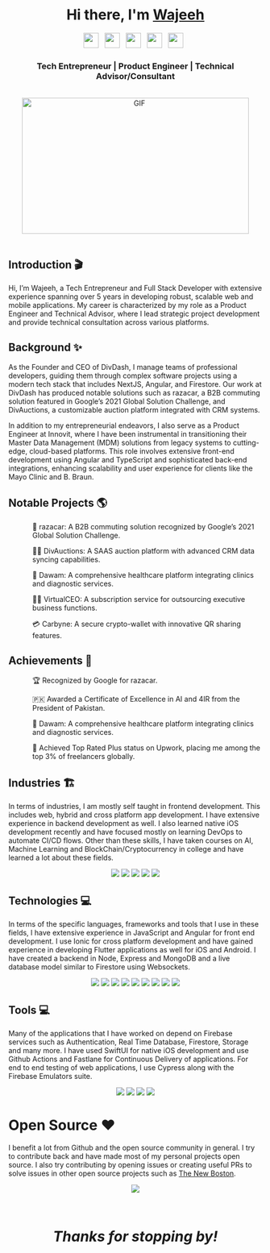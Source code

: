 <div align="center">
   <h1>Hi there, I'm <a href="https://wajeehmisbahkhan.com">Wajeeh</a>
   </h1>
</div>
<p align="center">
  <a href="https://linkedin.com/in/WajeehMisbahKhan"><img height="30" src="https://img.shields.io/badge/-LINKEDIN-0077B5?style=for-the-badge&logo=linkedin&logoColor=white"></a>&nbsp;&nbsp;
  <a href="https://upwork.com/freelancers/~01607bfc54f372b2a3"><img height="30" src="https://img.shields.io/badge/-UPWORK-73bb44?style=for-the-badge&logo=upwork&logoColor=white"></a>&nbsp;&nbsp;
  <a href="https://fiverr.com/users/wajeeh_"><img height="30" src="https://img.shields.io/badge/-FIVERR-00b22d?style=for-the-badge&logo=fiverr&logoColor=white"></a>&nbsp;&nbsp;
  <a href="https://www.peopleperhour.com/freelancer/technology-programming/wajeeh-khan-mean-stack-developer-with-firebase-zmmwyqq"><img height="30" src="https://img.shields.io/badge/-People Per Hour-ee7200?style=for-the-badge&logoColor=white"></a>&nbsp;&nbsp;
  <a href="https://github.com/wajeehmisbahkhan"><img height="30" src="https://img.shields.io/badge/-GITHUB-333?style=for-the-badge&logo=github&logoColor=white"></a>&nbsp;&nbsp;
</p>
<div align="center">
<h3>Tech Entrepreneur | Product Engineer | Technical Advisor/Consultant</h3>
</div>
<br />
<div align="center">
  <img height="270px" width="450px" alt="GIF" src="https://media.giphy.com/media/26tn33aiTi1jkl6H6/source.gif" />
</div>
<br />
<div align="left">
  <h2>Introduction 🎬</h2>
  <p>
    Hi, I’m Wajeeh, a Tech Entrepreneur and Full Stack Developer with extensive experience spanning over 5 years in developing robust, scalable web and mobile applications. My career is characterized by my role as a Product Engineer and Technical Advisor, where I lead strategic project development and provide technical consultation across various platforms.
  </p>
  <h2>Background ✨</h2>
  <p>
    As the Founder and CEO of DivDash, I manage teams of professional developers, guiding them through complex software projects using a modern tech stack that includes NextJS, Angular, and Firestore. Our work at DivDash has produced notable solutions such as razacar, a B2B commuting solution featured in Google’s 2021 Global Solution Challenge, and DivAuctions, a customizable auction platform integrated with CRM systems.
  </p>
  <p>
    In addition to my entrepreneurial endeavors, I also serve as a Product Engineer at Innovit, where I have been instrumental in transitioning their Master Data Management (MDM) solutions from legacy systems to cutting-edge, cloud-based platforms. This role involves extensive front-end development using Angular and TypeScript and sophisticated back-end integrations, enhancing scalability and user experience for clients like the Mayo Clinic and B. Braun.
  </p>
  <h2>Notable Projects 🌎</h2>
  <ol>
     <ul>🚙 razacar: A B2B commuting solution recognized by Google’s 2021 Global Solution Challenge.</ul>
     <ul>👨‍⚖️ DivAuctions: A SAAS auction platform with advanced CRM data syncing capabilities.</ul>
     <ul>🏥 Dawam: A comprehensive healthcare platform integrating clinics and diagnostic services.</ul>
     <ul>👨‍💼 VirtualCEO: A subscription service for outsourcing executive business functions.</ul>
     <ul>💳 Carbyne: A secure crypto-wallet with innovative QR sharing features.</ul>
  </ol>
  <h2>Achievements 🥇</h2>
  <ol>
     <ul>🏆 Recognized by Google for razacar.</ul>
     <ul>🇵🇰 Awarded a Certificate of Excellence in AI and 4IR from the President of Pakistan.</ul>
     <ul>🏥 Dawam: A comprehensive healthcare platform integrating clinics and diagnostic services.</ul>
     <ul>🌟 Achieved Top Rated Plus status on Upwork, placing me among the top 3% of freelancers globally.</ul>
  </ol>
  <h2>Industries 🏗</h2>
  <p>
    In terms of industries, I am mostly self taught in frontend development. This includes web, hybrid and cross platform app development. I have extensive experience in backend development as well. I also learned native iOS development recently and have focused mostly on learning DevOps to automate CI/CD flows. Other than these skills, I have taken courses on AI, Machine Learning and BlockChain/Cryptocurrency in college and have learned a lot about these fields.
  </p>
  <p align="center">
    <img src="https://img.shields.io/badge/-Full Stack Development-000000?style=for-the-badge">
    <img src="https://img.shields.io/badge/-Cross Platform Development-000000?style=for-the-badge">
    <img src="https://img.shields.io/badge/-DevOps-000000?style=for-the-badge">
    <img src="https://img.shields.io/badge/-AI & Machine Learning-000000?style=for-the-badge">
    <img src="https://img.shields.io/badge/-BlockChain & Cryptocurrency-000000?style=for-the-badge">
  </p>
  <h2>Technologies 💻</h2>
  <p>
    In terms of the specific languages, frameworks and tools that I use in these fields, I have extensive experience in JavaScript and Angular for front end development. I use Ionic for cross platform development and have gained experience in developing Flutter applications as well for iOS and Android. I have created a backend in Node, Express and MongoDB and a live database model similar to Firestore using Websockets.
  </p>
  <p align="center">
    <img src="https://img.shields.io/badge/-HTML5-000000?style=for-the-badge&logo=html5">
    <img src="https://img.shields.io/badge/-SASS-000000?style=for-the-badge&logo=sass">
    <img src="https://img.shields.io/badge/-TypeScript-000000?style=for-the-badge&logo=typescript">
    <img src="https://img.shields.io/badge/-Angular-000000?style=for-the-badge&logo=angular">
    <img src="https://img.shields.io/badge/-Ionic-000000?style=for-the-badge&logo=ionic">
    <img src="https://img.shields.io/badge/-Flutter-000000?style=for-the-badge&logo=flutter">
    <img src="https://img.shields.io/badge/-Express-000000?style=for-the-badge&logo=express">
    <img src="https://img.shields.io/badge/-MongoDB-000000?style=for-the-badge&logo=mongodb">
    <img src="https://img.shields.io/badge/-WebRTC-000000?style=for-the-badge&logo=webrtc">
  </p>
  <h2>Tools 💻</h2>
  <p>
    Many of the applications that I have worked on depend on Firebase services such as Authentication, Real Time Database, Firestore, Storage and many more. I have used SwiftUI for native iOS development and use Github Actions and Fastlane for Continuous Delivery of applications. For end to end testing of web applications, I use Cypress along with the Firebase Emulators suite.
  </p>
  <p align="center">
    <img src="https://img.shields.io/badge/-Firebase-000000?style=for-the-badge&logo=firebase">
    <img src="https://img.shields.io/badge/-Github Actions-000000?style=for-the-badge&logo=github">
    <img src="https://img.shields.io/badge/-Fastlane-000000?style=for-the-badge&logo=fastlane">
    <img src="https://img.shields.io/badge/-Cypress-000000?style=for-the-badge&logo=cypress">
  </p>
  <h1>Open Source ❤️</h1>
  <p>
    I benefit a lot from Github and the open source community in general. I try to contribute back and have made most of my personal projects open source. I also try contributing by opening issues or creating useful PRs to solve issues in other open source projects such as <a href="https://github.com/thenewboston-developers/Website">The New Boston</a>.
  </p>
</div>
<p align="center" >
  <a href="https://github.com/anuraghazra/github-readme-stats"> 
    <img src="https://github-readme-stats.vercel.app/api?username=wajeehmisbahkhan&&show_icons=true&theme=radical"/>
  </a>
</p>
<br />
<h1 align="center"><i>Thanks for stopping by!</i></h1>
